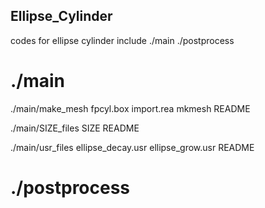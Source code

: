## Ellipse_Cylinder

codes for ellipse cylinder
include ./main ./postprocess

# ./main
./main/make_mesh
fpcyl.box
import.rea
mkmesh
README

./main/SIZE_files
SIZE
README

./main/usr_files
ellipse_decay.usr
ellipse_grow.usr
README

# ./postprocess
